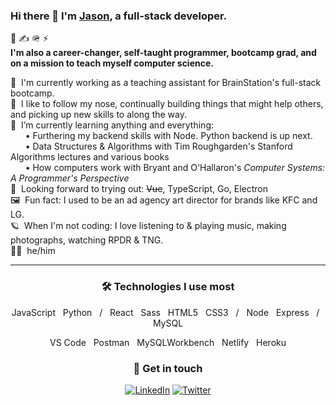 ### Hi there 👋 I'm [Jason](https://www.linkedin.com/in/jasonflorentino/), a full-stack developer.

🚀 ✍️ 🪖 ⚡️  
**I'm also a career-changer, self-taught programmer, bootcamp grad, and on a mission to teach myself computer science.**

💼 &nbsp;I'm currently working as a teaching assistant for BrainStation's full-stack bootcamp.  
🔭 &nbsp;I like to follow my nose, continually building things that might help others, and picking up new skills to along the way.  
🌱 &nbsp;I’m currently learning anything and everything:  
&nbsp;&nbsp;&nbsp;&nbsp;&nbsp; • Furthering my backend skills with Node. Python backend is up next.  
&nbsp;&nbsp;&nbsp;&nbsp;&nbsp; • Data Structures & Algorithms with Tim Roughgarden's Stanford Algorithms lectures and various books  
&nbsp;&nbsp;&nbsp;&nbsp;&nbsp; • How computers work with Bryant and O'Hallaron's *Computer Systems: A Programmer's Perspective*  
👀 &nbsp;Looking forward to trying out: ~~Vue~~, TypeScript, Go, Electron  
🖼 &nbsp;Fun fact: I used to be an ad agency art director for brands like KFC and LG.  
🪐 &nbsp;When I'm not coding: I love listening to & playing music, making photographs, watching RPDR & TNG.  
🙋‍♂️ &nbsp;he/him

---

<h3 align="center">🛠 Technologies I use most </h3>

<p align="center">
JavaScript &nbsp; Python &nbsp;&nbsp;/&nbsp;&nbsp; React &nbsp; Sass &nbsp; HTML5 &nbsp; CSS3 &nbsp;&nbsp;/&nbsp;&nbsp; Node &nbsp; Express &nbsp;&nbsp;/&nbsp;&nbsp; MySQL  </p>
<p align="center">VS Code &nbsp; Postman &nbsp; MySQLWorkbench &nbsp; Netlify  &nbsp; Heroku</p>


<h3 align="center">📮 Get in touch </h3>
<p align="center">
  <a href="https://www.linkedin.com/in/jasonflorentino/"><img alt="LinkedIn" src="https://img.shields.io/badge/linkedin-%230077B5.svg?style=for-the-badge&logo=linkedin&logoColor=white"/></a> <a href="https://twitter.com/jasonflorentino"><img alt="Twitter" src="https://img.shields.io/badge/Twitter-%231DA1F2.svg?style=for-the-badge&logo=Twitter&logoColor=white"/></a>
</p>

<!--

  [<img alt="LinkedIn" src="https://img.shields.io/badge/linkedin-%230077B5.svg?style=for-the-badge&logo=linkedin&logoColor=white"/>](https://www.linkedin.com/in/jasonflorentino/) [<img alt="Twitter" src="https://img.shields.io/badge/Twitter-%231DA1F2.svg?style=for-the-badge&logo=Twitter&logoColor=white"/>](https://twitter.com/jasonflorentino)

[![Top Langs](https://github-readme-stats.vercel.app/api/top-langs/?username=jasonflorentino&layout=compact)](https://github.com/anuraghazra/github-readme-stats)


<img alt="JavaScript" src="https://img.shields.io/badge/javascript-%23323330.svg?style=for-the-badge&logo=javascript&logoColor=%23F7DF1E"/> <img alt="Python" src="https://img.shields.io/badge/python-%2314354C.svg?style=for-the-badge&logo=python&logoColor=white"/>  
<img alt="React" src="https://img.shields.io/badge/react-%2320232a.svg?style=for-the-badge&logo=react&logoColor=%2361DAFB"/> <img alt="SASS" src="https://img.shields.io/badge/SASS-hotpink.svg?style=for-the-badge&logo=SASS&logoColor=white"/> <img alt="HTML5" src="https://img.shields.io/badge/html5-%23E34F26.svg?style=for-the-badge&logo=html5&logoColor=white"/> <img alt="CSS3" src="https://img.shields.io/badge/css3-%231572B6.svg?style=for-the-badge&logo=css3&logoColor=white"/>  
<img alt="NodeJS" src="https://img.shields.io/badge/node.js-%2343853D.svg?style=for-the-badge&logo=node-dot-js&logoColor=white"/> <img alt="Express.js" src="https://img.shields.io/badge/express.js-%23404d59.svg?style=for-the-badge&logo=express&logoColor=%2361DAFB"/>  
<img alt="MySQL" src="https://img.shields.io/badge/mysql-%2300f.svg?style=for-the-badge&logo=mysql&logoColor=white"/>

-->

<!--
**jasonflorentino/jasonflorentino** is a ✨ _special_ ✨ repository because its `README.md` (this file) appears on your GitHub profile.

Here are some ideas to get you started:

- 🔭 I’m currently working on ...
- 🌱 I’m currently learning ...
- 👯 I’m looking to collaborate on ...
- 🤔 I’m looking for help with ...
- 💬 Ask me about ...
- 📫 How to reach me: ...
- 😄 Pronouns: ...
- ⚡ Fun fact: ...
-->

